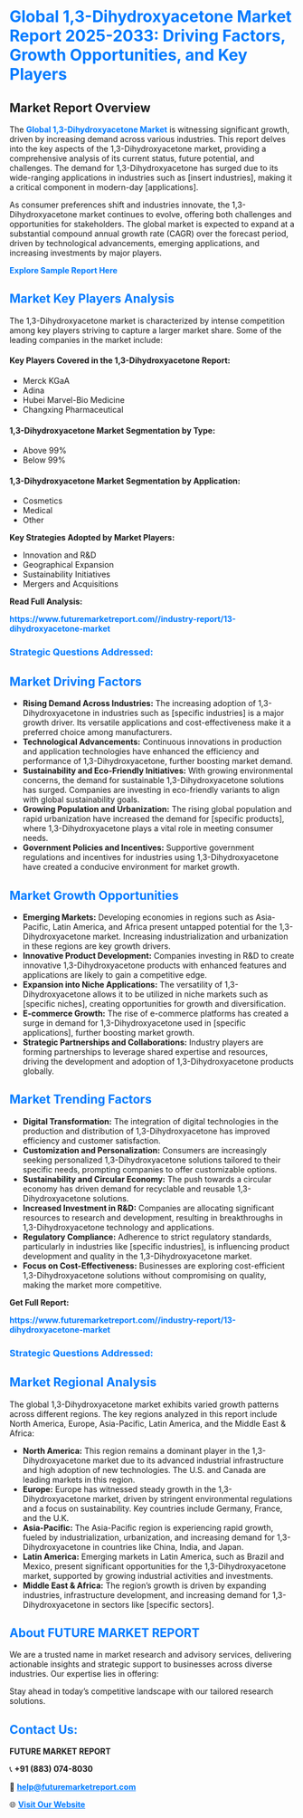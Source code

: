 <h1 style="color: #007BFF;">Global 1,3-Dihydroxyacetone Market Report 2025-2033: Driving Factors, Growth Opportunities, and Key Players</h1>

<section id="overview">
<h2>Market Report Overview</h2>
<p>The <a href="https://www.futuremarketreport.com//industry-report/13-dihydroxyacetone-market" style="color: #007BFF; text-decoration: none;"><strong>Global 1,3-Dihydroxyacetone Market</strong></a> is witnessing significant growth, driven by increasing demand across various industries. This report delves into the key aspects of the 1,3-Dihydroxyacetone market, providing a comprehensive analysis of its current status, future potential, and challenges. The demand for 1,3-Dihydroxyacetone has surged due to its wide-ranging applications in industries such as [insert industries], making it a critical component in modern-day [applications].</p>
<p>As consumer preferences shift and industries innovate, the 1,3-Dihydroxyacetone market continues to evolve, offering both challenges and opportunities for stakeholders. The global market is expected to expand at a substantial compound annual growth rate (CAGR) over the forecast period, driven by technological advancements, emerging applications, and increasing investments by major players.</p>
</section>

<section id="overview">
<p><a href="https://www.futuremarketreport.com//request-sample/reportId=46958" style="color: #007BFF; text-decoration: none;"><strong>Explore Sample Report Here</strong></a></p>
</section>

<section id="key-players">
<h2 style="color: #007BFF;">Market Key Players Analysis</h2>
<p>The 1,3-Dihydroxyacetone market is characterized by intense competition among key players striving to capture a larger market share. Some of the leading companies in the market include:</p>
<h4>Key Players Covered in the 1,3-Dihydroxyacetone Report:</h4>
<ul><li>Merck KGaA</li><li>Adina</li><li>Hubei Marvel-Bio Medicine</li><li>Changxing Pharmaceutical</li></ul>
<h4>1,3-Dihydroxyacetone Market Segmentation by Type:</h4>
<ul><li>Above 99%</li><li>Below 99%</li></ul>

<h4>1,3-Dihydroxyacetone Market Segmentation by Application:</h4>
<ul><li>Cosmetics</li><li>Medical</li><li>Other</li></ul>
<p><strong>Key Strategies Adopted by Market Players:</strong></p>
<ul>
<li>Innovation and R&D</li>
<li>Geographical Expansion</li>
<li>Sustainability Initiatives</li>
<li>Mergers and Acquisitions</li>
</ul>
</section>

<section>
<p><strong>Read Full Analysis: </strong></p><a href="https://www.futuremarketreport.com//industry-report/13-dihydroxyacetone-market" style="color: #007BFF; text-decoration: none;"><strong>https://www.futuremarketreport.com//industry-report/13-dihydroxyacetone-market</strong></a>
<h3 style="color: #007BFF;">Strategic Questions Addressed:</h3>
</section>

<section id="driving-factors">
<h2 style="color: #007BFF;">Market Driving Factors</h2>
<ul>
<li><strong>Rising Demand Across Industries:</strong> The increasing adoption of 1,3-Dihydroxyacetone in industries such as [specific industries] is a major growth driver. Its versatile applications and cost-effectiveness make it a preferred choice among manufacturers.</li>
<li><strong>Technological Advancements:</strong> Continuous innovations in production and application technologies have enhanced the efficiency and performance of 1,3-Dihydroxyacetone, further boosting market demand.</li>
<li><strong>Sustainability and Eco-Friendly Initiatives:</strong> With growing environmental concerns, the demand for sustainable 1,3-Dihydroxyacetone solutions has surged. Companies are investing in eco-friendly variants to align with global sustainability goals.</li>
<li><strong>Growing Population and Urbanization:</strong> The rising global population and rapid urbanization have increased the demand for [specific products], where 1,3-Dihydroxyacetone plays a vital role in meeting consumer needs.</li>
<li><strong>Government Policies and Incentives:</strong> Supportive government regulations and incentives for industries using 1,3-Dihydroxyacetone have created a conducive environment for market growth.</li>
</ul>
</section>

<section id="growth-opportunities">
<h2 style="color: #007BFF;">Market Growth Opportunities</h2>
<ul>
<li><strong>Emerging Markets:</strong> Developing economies in regions such as Asia-Pacific, Latin America, and Africa present untapped potential for the 1,3-Dihydroxyacetone market. Increasing industrialization and urbanization in these regions are key growth drivers.</li>
<li><strong>Innovative Product Development:</strong> Companies investing in R&D to create innovative 1,3-Dihydroxyacetone products with enhanced features and applications are likely to gain a competitive edge.</li>
<li><strong>Expansion into Niche Applications:</strong> The versatility of 1,3-Dihydroxyacetone allows it to be utilized in niche markets such as [specific niches], creating opportunities for growth and diversification.</li>
<li><strong>E-commerce Growth:</strong> The rise of e-commerce platforms has created a surge in demand for 1,3-Dihydroxyacetone used in [specific applications], further boosting market growth.</li>
<li><strong>Strategic Partnerships and Collaborations:</strong> Industry players are forming partnerships to leverage shared expertise and resources, driving the development and adoption of 1,3-Dihydroxyacetone products globally.</li>
</ul>
</section>

<section id="trending-factors">
<h2 style="color: #007BFF;">Market Trending Factors</h2>
<ul>
<li><strong>Digital Transformation:</strong> The integration of digital technologies in the production and distribution of 1,3-Dihydroxyacetone has improved efficiency and customer satisfaction.</li>
<li><strong>Customization and Personalization:</strong> Consumers are increasingly seeking personalized 1,3-Dihydroxyacetone solutions tailored to their specific needs, prompting companies to offer customizable options.</li>
<li><strong>Sustainability and Circular Economy:</strong> The push towards a circular economy has driven demand for recyclable and reusable 1,3-Dihydroxyacetone solutions.</li>
<li><strong>Increased Investment in R&D:</strong> Companies are allocating significant resources to research and development, resulting in breakthroughs in 1,3-Dihydroxyacetone technology and applications.</li>
<li><strong>Regulatory Compliance:</strong> Adherence to strict regulatory standards, particularly in industries like [specific industries], is influencing product development and quality in the 1,3-Dihydroxyacetone market.</li>
<li><strong>Focus on Cost-Effectiveness:</strong> Businesses are exploring cost-efficient 1,3-Dihydroxyacetone solutions without compromising on quality, making the market more competitive.</li>
</ul>
</section>

<section>
<p><strong>Get Full Report: </strong></p><a href="https://www.futuremarketreport.com//industry-report/13-dihydroxyacetone-market" style="color: #007BFF; text-decoration: none;"><strong>https://www.futuremarketreport.com//industry-report/13-dihydroxyacetone-market</strong></a>
<h3 style="color: #007BFF;">Strategic Questions Addressed:</h3>
</section>


<section id="regional-analysis">
<h2 style="color: #007BFF;">Market Regional Analysis</h2>
<p>The global 1,3-Dihydroxyacetone market exhibits varied growth patterns across different regions. The key regions analyzed in this report include North America, Europe, Asia-Pacific, Latin America, and the Middle East & Africa:</p>
<ul>
<li><strong>North America:</strong> This region remains a dominant player in the 1,3-Dihydroxyacetone market due to its advanced industrial infrastructure and high adoption of new technologies. The U.S. and Canada are leading markets in this region.</li>
<li><strong>Europe:</strong> Europe has witnessed steady growth in the 1,3-Dihydroxyacetone market, driven by stringent environmental regulations and a focus on sustainability. Key countries include Germany, France, and the U.K.</li>
<li><strong>Asia-Pacific:</strong> The Asia-Pacific region is experiencing rapid growth, fueled by industrialization, urbanization, and increasing demand for 1,3-Dihydroxyacetone in countries like China, India, and Japan.</li>
<li><strong>Latin America:</strong> Emerging markets in Latin America, such as Brazil and Mexico, present significant opportunities for the 1,3-Dihydroxyacetone market, supported by growing industrial activities and investments.</li>
<li><strong>Middle East & Africa:</strong> The region’s growth is driven by expanding industries, infrastructure development, and increasing demand for 1,3-Dihydroxyacetone in sectors like [specific sectors].</li>
</ul>
</section>

<footer>
<h2 style="color: #007BFF;">About FUTURE MARKET REPORT</h2>
<p>We are a trusted name in market research and advisory services, delivering actionable insights and strategic support to businesses across diverse industries. Our expertise lies in offering:</p>

<p>Stay ahead in today’s competitive landscape with our tailored research solutions.</p>

<h2 style="color: #007BFF;">Contact Us:</h2>
<p><strong>FUTURE MARKET REPORT</strong></p>
<p>📞 <strong>+91 (883) 074-8030</strong></p>
<p>📧 <strong><a href="mailto:help@futuremarketreport.com" style="color: #007BFF;">help@futuremarketreport.com</a></strong></p>
<p>🌐 <strong><a href="https://www.futuremarketreport.com/" style="color: #007BFF;">Visit Our Website</a></strong></p>
</footer>